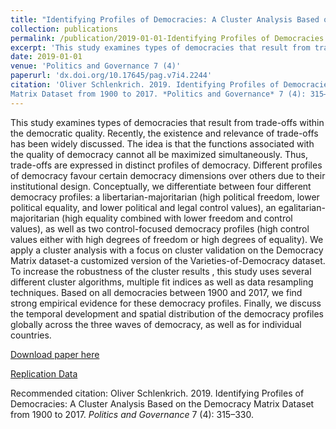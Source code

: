 ```yaml
---
title: "Identifying Profiles of Democracies: A Cluster Analysis Based on the Democracy Matrix Dataset from 1900 to 2017"
collection: publications
permalink: /publication/2019-01-01-Identifying Profiles of Democracies
excerpt: 'This study examines types of democracies that result from trade-offs within the democratic quality. Recently, the existence and relevance of trade-offs has been widely discussed. The idea is that the functions associated with the quality of democracy cannot all be maximized simultaneously. Thus, trade-offs are expressed in distinct profiles of democracy. Different profiles of democracy favour certain democracy dimensions over others due to their institutional design. Conceptually, we differentiate between four different democracy profiles: a libertarian-majoritarian (high political freedom, lower political equality, and lower political and legal control values), an egalitarian-majoritarian (high equality combined with lower freedom and control values), as well as two control-focused democracy profiles (high control values either with high degrees of freedom or high degrees of equality). We apply a cluster analysis with a focus on cluster validation on the Democracy Matrix dataset-a customized version of the Varieties-of-Democracy dataset. To increase the robustness of the cluster results , this study uses several different cluster algorithms, multiple fit indices as well as data resampling techniques. Based on all democracies between 1900 and 2017, we find strong empirical evidence for these democracy profiles. Finally, we discuss the temporal development and spatial distribution of the democracy profiles globally across the three waves of democracy, as well as for individual countries.'
date: 2019-01-01
venue: 'Politics and Governance 7 (4)'
paperurl: 'dx.doi.org/10.17645/pag.v7i4.2244'
citation: 'Oliver Schlenkrich. 2019. Identifying Profiles of Democracies: A Cluster Analysis Based on the Democracy
Matrix Dataset from 1900 to 2017. *Politics and Governance* 7 (4): 315–330.'
---
```

This study examines types of democracies that result from trade-offs within the democratic quality. Recently, the existence and relevance of trade-offs has been widely discussed. The idea is that the functions associated with the quality of democracy cannot all be maximized simultaneously. Thus, trade-offs are expressed in distinct profiles of democracy. Different profiles of democracy favour certain democracy dimensions over others due to their institutional design. Conceptually, we differentiate between four different democracy profiles: a libertarian-majoritarian (high political freedom, lower political equality, and lower political and legal control values), an egalitarian-majoritarian (high equality combined with lower freedom and control values), as well as two control-focused democracy profiles (high control values either with high degrees of freedom or high degrees of equality). We apply a cluster analysis with a focus on cluster validation on the Democracy Matrix dataset-a customized version of the Varieties-of-Democracy dataset. To increase the robustness of the cluster results , this study uses several different cluster algorithms, multiple fit indices as well as data resampling techniques. Based on all democracies between 1900 and 2017, we find strong empirical evidence for these democracy profiles. Finally, we discuss the temporal development and spatial distribution of the democracy profiles globally across the three waves of democracy, as well as for individual countries.

[Download paper here](https://www.cogitatiopress.com/politicsandgovernance/article/view/2244)

[Replication Data](https://github.com/OSchlenkrich/Replicate_DemocracyProfiles_2019)

Recommended citation: Oliver Schlenkrich. 2019. Identifying Profiles of Democracies: A Cluster Analysis Based on the Democracy
Matrix Dataset from 1900 to 2017. *Politics and Governance* 7 (4): 315–330.